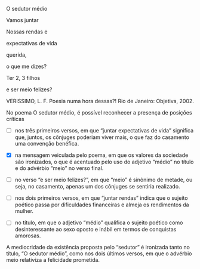 

O sedutor médio

Vamos juntar

Nossas rendas e

expectativas de vida

querida,

o que me dizes?

Ter 2, 3 filhos

e ser meio felizes?

VERISSIMO, L. F. Poesia numa hora dessas?! Rio de Janeiro: Objetiva, 2002.

No poema O sedutor médio, é possível reconhecer a presença de posições críticas



- [ ] nos três primeiros versos, em que “juntar expectativas de vida” significa que, juntos, os cônjuges poderiam viver mais, o que faz do casamento uma convenção benéfica.
- [x] na mensagem veiculada pelo poema, em que os valores da sociedade são ironizados, o que é acentuado pelo uso do adjetivo “médio” no título e do advérbio “meio” no verso final.
- [ ] no verso “e ser meio felizes?”, em que “meio” é sinônimo de metade, ou seja, no casamento, apenas um dos cônjuges se sentiria realizado.
- [ ] nos dois primeiros versos, em que “juntar rendas” indica que o sujeito poético passa por dificuldades financeiras e almeja os rendimentos da mulher.
- [ ] no título, em que o adjetivo “médio” qualifica o sujeito poético como desinteressante ao sexo oposto e inábil em termos de conquistas amorosas.


A mediocridade da existência proposta pelo “sedutor” é ironizada tanto no título, “O sedutor médio”, como nos dois últimos versos, em que o advérbio meio relativiza a felicidade prometida.

        